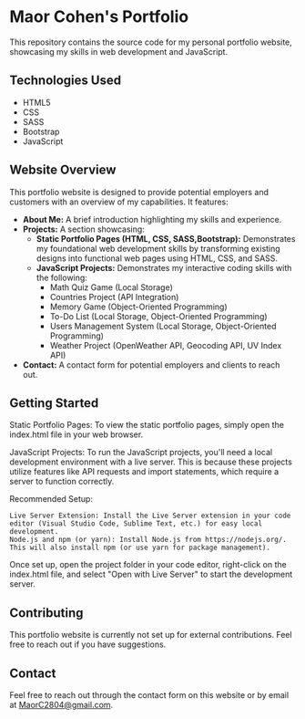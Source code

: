 # Maor Cohen's Portfolio

This repository contains the source code for my personal portfolio website, showcasing my skills in web development and JavaScript.

## Technologies Used

* HTML5
* CSS
* SASS
* Bootstrap
* JavaScript

## Website Overview

This portfolio website is designed to provide potential employers and customers with an overview of my capabilities. It features:

* **About Me:** A brief introduction highlighting my skills and experience.
* **Projects:** A section showcasing:
    * **Static Portfolio Pages (HTML, CSS, SASS,Bootstrap):** Demonstrates my foundational web development skills by transforming existing designs into functional web pages using HTML, CSS, and SASS.
    * **JavaScript Projects:** Demonstrates my interactive coding skills with the following:
        * Math Quiz Game (Local Storage)
        * Countries Project (API Integration)
        * Memory Game (Object-Oriented Programming)
        * To-Do List (Local Storage, Object-Oriented Programming)
        * Users Management System (Local Storage, Object-Oriented Programming)
        * Weather Project (OpenWeather API, Geocoding API, UV Index API)
* **Contact:** A contact form for potential employers and clients to reach out.

## Getting Started

Static Portfolio Pages:
To view the static portfolio pages, simply open the index.html file in your web browser.

JavaScript Projects:
To run the JavaScript projects, you'll need a local development environment with a live server. This is because these projects utilize features like API requests and import statements, which require a server to function correctly.

Recommended Setup:

    Live Server Extension: Install the Live Server extension in your code editor (Visual Studio Code, Sublime Text, etc.) for easy local development.
    Node.js and npm (or yarn): Install Node.js from https://nodejs.org/. This will also install npm (or use yarn for package management).

Once set up, open the project folder in your code editor, right-click on the index.html file, and select "Open with Live Server" to start the development server.

## Contributing

This portfolio website is currently not set up for external contributions. Feel free to reach out if you have suggestions.

## Contact

Feel free to reach out through the contact form on this website or by email at MaorC2804@gmail.com.